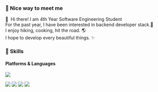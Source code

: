 ### 🤞 Nice way to meet me

<p>
  👋&nbsp; Hi there! 
   I am  4th Year Software Engineering Student  <br>
   For the past year, I have been interested in backend developer stack.🚀 <br>
   I enjoy hiking, cooking, hit the road. 🌎 <br>
   I hope to develop every beautiful things. ✨

### 💪 Skills
#### Platforms & Languages
<p>
  
   <img src="https://img.shields.io/badge/Spring-6DB33F?style=flat-square&logo=Spring&logoColor=white"> <br>

   <img src="https://img.shields.io/badge/Java-007396?style=flat-square&logo=Java&logoColor=important"/>
   <img src="https://img.shields.io/badge/MongoDB-%234ea94b.svg?style=flat-square&logo=mongodb&logoColor=white"/>
   <img src="https://img.shields.io/badge/PostgreSQL-4479A1?style=flat-square&logo=PostgreSQL&logoColor=white">
   <img src="https://img.shields.io/badge/mysql-%2300f.svg?style=flat-square&logo=mysql&logoColor=white"/>
</p>
